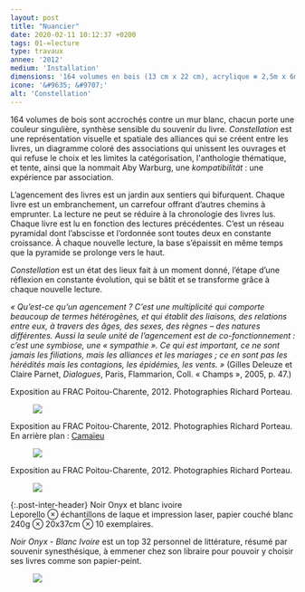 ```yaml
---
layout: post
title: "Nuancier"
date: 2020-02-11 10:12:37 +0200
tags: 01-∞lecture
type: travaux
annee: '2012'
medium: 'Installation'
dimensions: '164 volumes en bois (13 cm x 22 cm), acrylique ⊗ 2,5m x 6m'
icone: '&#9635; &#9707;'
alt: 'Constellation'
---
```


164 volumes de bois sont accrochés contre un mur blanc, chacun porte une couleur singulière, synthèse sensible du souvenir du livre. *Constellation* est une représentation visuelle et spatiale des alliances qui se créent entre les livres, un diagramme coloré des associations qui unissent les ouvrages et qui refuse le choix et les limites la catégorisation, l'anthologie thématique, et tente, ainsi que la nommait Aby Warburg, une *kompatibilität* : une expérience par association.

L’agencement des livres est un jardin aux sentiers qui bifurquent. Chaque livre est un embranchement, un carrefour offrant d’autres chemins à emprunter. La lecture ne peut se réduire à la chronologie des livres lus. Chaque livre est lu en fonction des lectures précédentes. C’est un réseau pyramidal dont l’abscisse et l’ordonnée sont toutes deux en constante croissance. À chaque nouvelle lecture, la base s’épaissit en même temps que la pyramide se prolonge vers le haut.

*Constellation* est un état des lieux fait à un moment donné, l’étape d’une réflexion en constante évolution, qui se bâtit et se transforme grâce à chaque nouvelle lecture.

*« Qu’est-ce qu’un agencement ? C’est une multiplicité qui comporte beaucoup de termes hétérogènes, et qui établit des liaisons, des relations entre eux, à travers des âges, des sexes, des règnes – des natures différentes. Aussi la seule unité de l’agencement est de co-fonctionnement : c’est une symbiose, une « sympathie ». Ce qui est important, ce ne sont jamais les filiations, mais les alliances et les mariages ; ce en sont pas les hérédités mais les contagions, les épidémies, les vents. »*
(Gilles Deleuze et Claire Parnet, *Dialogues*, Paris, Flammarion, Coll. « Champs », 2005, p. 47.)

<figcaption>Exposition au FRAC Poitou-Charente, 2012. Photographies Richard Porteau.</figcaption>
<figure><img class="photopost" src="{{site.baseurl}}/imgs/constellation01.gif" onmouseover="this.src='{{site.baseurl}}/imgs/constellation01.jpg'" onmouseout="this.src='{{site.baseurl}}/imgs/constellation01.gif'" /></figure>
<figcaption>Exposition au FRAC Poitou-Charente, 2012. Photographies Richard Porteau. En arrière plan : <a href="/camaieu/">Camaïeu</a></figcaption>
<figure><img class="photopost" src="{{site.baseurl}}/imgs/constellation02.gif" onmouseover="this.src='{{site.baseurl}}/imgs/constellation02.jpg'" onmouseout="this.src='{{site.baseurl}}/imgs/constellation02.gif'" /></figure>
<figcaption>Exposition au FRAC Poitou-Charente, 2012. Photographies Richard Porteau.</figcaption>
<figure><img class="photopost" src="{{site.baseurl}}/imgs/constellation03.gif" onmouseover="this.src='{{site.baseurl}}/imgs/constellation03.jpg'" onmouseout="this.src='{{site.baseurl}}/imgs/constellation03.gif'" /></figure>



{:.post-inter-header}
<span class="post-inter-title">Noir Onyx et blanc ivoire</span><br>
<span class="post-meta">
Leporello ⊗ échantillons de laque et impression laser, papier couché blanc 240g ⊗ 20x37cm ⊗ 10 exemplaires.</span>

*Noir Onyx - Blanc Ivoire* est un top 32 personnel de littérature, résumé par souvenir synesthésique, à emmener chez son libraire pour pouvoir y choisir ses livres comme son papier-peint.

<figure><img class="photopost" src="{{site.baseurl}}/imgs/leporello.gif" onmouseover="this.src='{{site.baseurl}}/imgs/leporello.jpg'" onmouseout="this.src='{{site.baseurl}}/imgs/leporello.gif'" /></figure>
